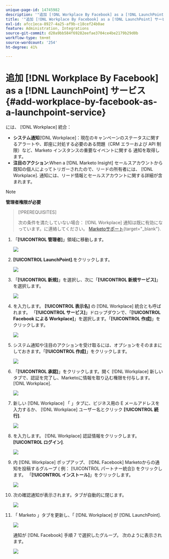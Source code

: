 ```yaml
---
unique-page-id: 14745982
description: '"追加 [!DNL Workplace By Facebook] as a [!DNL LaunchPoint Service] - Marketoドキュメント — 製品ドキュメント»'
title: '"追加 [!DNL Workplace By Facebook] as a [!DNL LaunchPoint] サービス»'
exl-id: afcc1eca-8927-4a25-af9b-c18cef24b0ae
feature: Administration, Integrations
source-git-commit: d20a9bb584f69282eefae3704ce4be2179b29d0b
workflow-type: tm+mt
source-wordcount: '254'
ht-degree: 41%

---
```


# 追加 [!DNL Workplace By Facebook] as a [!DNL LaunchPoint] サービス {#add-workplace-by-facebook-as-a-launchpoint-service}

には、 [!DNL Workplace] 統合：

* **システム通知**[!DNL Workplace]：現在のキャンペーンのステータスに関するアラートや、即座に対処する必要のある問題（CRM エラーおよび API 制限）など、Marketo インスタンスの重要なイベントに関する 通知を取得します。
* **注目のアクション**:When a [!DNL Marketo Insight] セールスアカウントから既知の個人によってトリガーされたので、リードの所有者には、 [!DNL Workplace]. 通知には、リード情報とセールスアカウントに関する詳細が含まれます。

>[!NOTE]
>
>**管理者権限が必要**

>[!PREREQUISITES]
>
>次の条件を満たしていない場合： [!DNL Workplace] 通知は既に有効になっています。に連絡してください。 [Marketoサポート](https://nation.marketo.com/t5/Support/ct-p/Support){target="_blank"}.

1. 「**[!UICONTROL 管理者]**」領域に移動します。

   ![](assets/add-workplace-by-facebook-as-a-launchpoint-service-1.png)

1. **[!UICONTROL LaunchPoint]**.をクリックします。

   ![](assets/add-workplace-by-facebook-as-a-launchpoint-service-2.png)

1. 「**[!UICONTROL 新規]**」を選択し、次に「**[!UICONTROL 新規サービス]**」を選択します。

   ![](assets/add-workplace-by-facebook-as-a-launchpoint-service-3.png)

1. を入力します。 **[!UICONTROL 表示名]** の [!DNL Workplace] 統合とも呼ばれます。 「**[!UICONTROL サービス]**」ドロップダウンで、「**[!UICONTROL Facebook による Workplace]**」を選択します。「**[!UICONTROL 作成]**」をクリックします。

   ![](assets/add-workplace-by-facebook-as-a-launchpoint-service-4.png)

1. システム通知や注目のアクションを受け取るには、オプションをそのままにしておきます。「**[!UICONTROL 作成]**」をクリックします。

   ![](assets/add-workplace-by-facebook-as-a-launchpoint-service-5.png)

1. 「**[!UICONTROL 承認]**」をクリックします。開く [!DNL Workplace] 新しいタブで、認証を完了し、Marketoに情報を取り込む権限を付与します。 [!DNL Workplace].

   ![](assets/add-workplace-by-facebook-as-a-launchpoint-service-6.png)

1. 新しい [!DNL Workplace] 「 」タブに、ビジネス用の E メールアドレスを入力するか、 [!DNL Workplace] ユーザー名とクリック **[!UICONTROL 続行]**.

   ![](assets/add-workplace-by-facebook-as-a-launchpoint-service-7.png)

1. を入力します。 [!DNL Workplace] 認証情報をクリックします。 **[!UICONTROL ログイン]**.

   ![](assets/add-workplace-by-facebook-as-a-launchpoint-service-8.png)

1. 内 [!DNL Workplace] ポップアップ、 [!DNL Facebook] Marketoからの通知を投稿するグループ ( 例： [!UICONTROL パートナー統合]) をクリックします。 「**[!UICONTROL インストール]**」をクリックします。

   ![](assets/add-workplace-by-facebook-as-a-launchpoint-service-9.png)

1. 次の確認通知が表示されます。タブが自動的に閉じます。

   ![](assets/add-workplace-by-facebook-as-a-launchpoint-service-10.png)

1. 「 Marketo 」タブを更新し、「 [!DNL Workplace] が [!DNL LaunchPoint].

   ![](assets/add-workplace-by-facebook-as-a-launchpoint-service-11.png)

   通知が [!DNL Facebook] 手順 7 で選択したグループ。 次のように表示されます。

   ![](assets/add-workplace-by-facebook-as-a-launchpoint-service-12.png)
